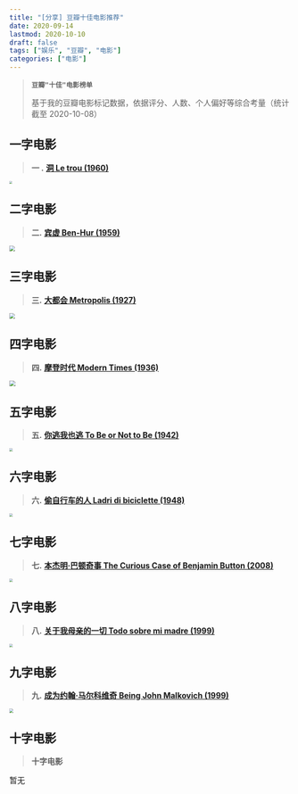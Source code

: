 ```yaml
---
title: "[分享] 豆瓣十佳电影推荐"
date: 2020-09-14
lastmod: 2020-10-10
draft: false
tags: ["娱乐", "豆瓣", "电影"]
categories: ["电影"]
---
```




> **`豆瓣"十佳"电影榜单`**
>
> 基于我的豆瓣电影标记数据，依据评分、人数、个人偏好等综合考量（统计截至 2020-10-08）



## 一字电影



> **一 .** [**洞 Le trou (1960)**](https://movie.douban.com/subject/1424334/)



<img src="https://s1.ax1x.com/2020/10/10/06yX8S.jpg" style="zoom:33%;" />



## 二字电影



> **二.** [**宾虚 Ben-Hur (1959)**](https://movie.douban.com/subject/1293150/)



<img src="https://s1.ax1x.com/2020/10/10/06yq4f.jpg" style="zoom:63%;" />

## 三字电影



> **三.** [**大都会 Metropolis (1927)**](https://movie.douban.com/subject/1298107/)



<img src="https://s1.ax1x.com/2020/10/10/06ybUP.jpg" style="zoom:63%;" />



## 四字电影



> **四.** [**摩登时代 Modern Times (1936)**](https://movie.douban.com/subject/1294371/)

 

<img src="https://s1.ax1x.com/2020/10/10/06yOC8.jpg" style="zoom:67%;" />





## 五字电影



> **五.** [**你逃我也逃 To Be or Not to Be (1942)**](https://movie.douban.com/subject/1303418/)



<img src="https://s1.ax1x.com/2020/10/10/06yHEt.jpg" style="zoom: 35%;" />



## 六字电影



> **六.** [**偷自行车的人 Ladri di biciclette (1948)**](https://movie.douban.com/subject/1295873/)



<img src="https://s1.ax1x.com/2020/10/10/06yjgg.jpg" style="zoom:40%;" />



## 七字电影



> **七.** [**本杰明·巴顿奇事 The Curious Case of Benjamin Button (2008)**](https://movie.douban.com/subject/1485260/)



<img src="https://s1.ax1x.com/2020/10/10/066pbn.jpg" style="zoom:39%;" />



## 八字电影



> **八.** **[关于我母亲的一切 Todo sobre mi madre (1999)](https://movie.douban.com/subject/1291937/)**



<img src="https://s1.ax1x.com/2020/10/10/06yvvQ.jpg" style="zoom:36%;" />



## 九字电影



> **九.** **[成为约翰·马尔科维奇 Being John Malkovich (1999)](https://movie.douban.com/subject/1292279/)**



<img src="https://s1.ax1x.com/2020/10/10/06yzuj.jpg" style="zoom:45%;" />



## 十字电影



> **十字电影**



暂无

